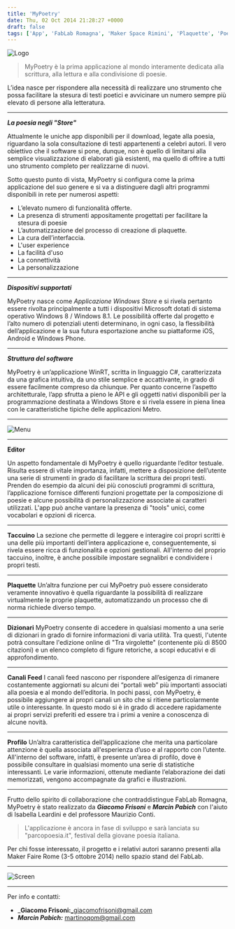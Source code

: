 ```yaml
---
title: 'MyPoetry'
date: Thu, 02 Oct 2014 21:28:27 +0000
draft: false
tags: ['App', 'FabLab Romagna', 'Maker Space Rimini', 'Plaquette', 'Poesia', 'Store', 'Taccuino', 'Virtuale', 'Windows', 'WinRT']
---
```


![Logo](http://wstaw.org/m/2014/10/02/logoBig.png)   

> MyPoetry è la prima applicazione al mondo interamente dedicata alla scrittura, alla lettura e alla condivisione di poesie.

L’idea nasce per rispondere alla necessità di realizzare uno strumento che possa facilitare la stesura di testi poetici e avvicinare un numero sempre più elevato di persone alla letteratura.

* * *

_**La poesia negli "Store"**_

Attualmente le uniche app disponibili per il download, legate alla poesia, riguardano la sola consultazione di testi appartenenti a celebri autori. Il vero obiettivo che il software si pone, dunque, non è quello di limitarsi alla semplice visualizzazione di elaborati già esistenti, ma quello di offrire a tutti uno strumento completo per realizzarne di nuovi.

Sotto questo punto di vista, MyPoetry si configura come la prima applicazione del suo genere e si va a distinguere dagli altri programmi disponibili in rete per numerosi aspetti:

*   L’elevato numero di funzionalità offerte.
*   La presenza di strumenti appositamente progettati per facilitare la stesura di poesie
*   L’automatizzazione del processo di creazione di plaquette.
*   La cura dell’interfaccia.
*   L'user experience
*   La facilità d'uso
*   La connettività
*   La personalizzazione

* * *

**_Dispositivi supportati_**

MyPoetry nasce come _Applicazione Windows Store_ e si rivela pertanto essere rivolta principalmente a tutti i dispositivi Microsoft dotati di sistema operativo Windows 8 / Windows 8.1. Le possibilità offerte dal progetto e l’alto numero di potenziali utenti determinano, in ogni caso, la flessibilità dell’applicazione e la sua futura esportazione anche su piattaforme iOS, Android e Windows Phone.

* * *

**_Struttura del software_**

MyPoetry è un’applicazione WinRT, scritta in linguaggio C#, caratterizzata da una grafica intuitiva, da uno stile semplice e accattivante, in grado di essere facilmente compreso da chiunque. Per quanto concerne l’aspetto architetturale, l’app sfrutta a pieno le API e gli oggetti nativi disponibili per la programmazione destinata a Windows Store e si rivela essere in piena linea con le caratteristiche tipiche delle applicazioni Metro.

* * *

![Menu](http://wstaw.org/m/2014/10/02/sssss.png)

* * *

**Editor**

Un aspetto  fondamentale di MyPoetry è quello riguardante l’editor testuale. Risulta essere di vitale importanza, infatti, mettere a disposizione dell’utente una serie di strumenti in grado di facilitare la scrittura dei propri testi. Prenden do esempio da alcuni dei più conosciuti programmi di scrittura, l’applicazione fornisce differenti funzioni progettate per la composizione di poesie e alcune possibilità di personalizzazione associate ai caratteri utilizzati. L'app può anche vantare la presenza di "tools" unici, come vocabolari e opzioni di ricerca.

* * *

**Taccuino** La sezione che permette di leggere e interagire coi propri scritti è una delle più importanti dell’intera applicazione e, conseguentemente, si rivela essere ricca di funzionalità  e opzioni gestionali. All'interno del proprio taccuino, inoltre, è anche possibile impostare segnalibri e condividere i propri testi.

* * *

**Plaquette** Un’altra funzione per cui MyPoetry può essere considerato veramente innovativo è quella riguardante la possibilità di realizzare virtualmente le proprie plaquette, automatizzando un processo che di norma richiede diverso tempo.

* * *

**Dizionari** MyPoetry consente di accedere in qualsiasi momento a una serie di dizionari in grado di fornire informazioni di varia utilità. Tra questi, l'utente potrà  consultare l'edizione online di "Tra virgolette" (contenente più di 8500 citazioni) e un elenco completo di figure retoriche, a scopi educativi e di approfondimento.

* * *

**Canali Feed** I canali feed nascono per rispondere all’esigenza di rimanere costantemente aggiornati su alcuni dei “portali web” più importanti associati alla poesia e al mondo dell’editoria. In pochi passi, con MyPoetry, è possibile aggiungere ai propri canali un sito che si ritiene particolarmente utile o interessante. In questo modo si è in grado di accedere rapidamente ai propri servizi preferiti ed essere tra i primi a venire a conoscenza di alcune novità.

* * *

**Profilo** Un’altra caratteristica dell’applicazione che merita una particolare attenzione è quella associata all'esperienza d’uso e al rapporto con l’utente. All'interno del software, infatti, è presente un’area di profilo, dove è possibile consultare in qualsiasi momento una serie di statistiche interessanti. Le varie informazioni, ottenute mediante l’elaborazione dei dati memorizzati, vengono accompagnate da grafici e illustrazioni.

* * *

Frutto dello spirito di collaborazione che contraddistingue FabLab Romagna, MyPoetry è stato realizzato  da _**Giacomo Frisoni**_ e _**Marcin Pabich**_ con l'aiuto di Isabella Leardini e del professore Maurizio Conti.

> L'applicazione è ancora in fase di sviluppo e sarà lanciata su "parcopoesia.it", festival della giovane poesia italiana.

Per chi fosse interessato, il progetto e i relativi autori saranno presenti alla Maker Faire Rome (3-5 ottobre 2014) nello spazio stand del FabLab.

* * *

![Screen](http://wstaw.org/m/2014/10/02/p1.png)

* * *

Per info e contatti:

*   _**Giacomo Frisoni:**_giacomofrisoni@gmail.com
*   _**Marcin Pabich:**_  martinoqom@gmail.com